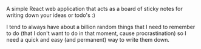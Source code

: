 A simple React web application that acts as a board of sticky notes for writing down your ideas or todo's :) 

I tend to always have about a billion random things that I need to remember to do (that I don't want to do in that moment, cause procrastination) so I need a quick and easy (and permanent) way to write them down.
